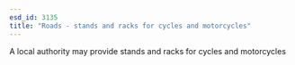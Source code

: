 ```yaml
---
esd_id: 3135
title: "Roads - stands and racks for cycles and motorcycles"
---
```


A local authority may provide stands and racks for cycles and motorcycles

